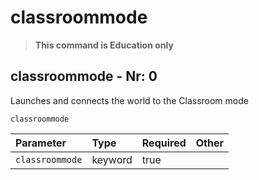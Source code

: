 # classroommode

> **This command is Education only**

## classroommode - Nr: 0

Launches and connects the world to the Classroom mode

```mcfunction
classroommode
```

|Parameter|Type|Required|Other|
|:---|:---|:---|:---|
|`classroommode`|keyword|true||

